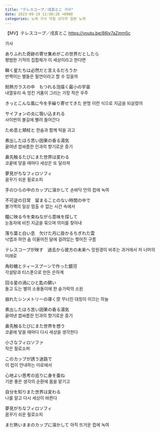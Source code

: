 ```yaml
---
title: "テレスコープ／戌亥とこ 가사"
date: 2023-09-19 11:50:28 +0900
categories: 노래 가사 덕질 오타쿠 일본 노래
---
```


【MV】テレスコープ／戌亥とこ
https://youtu.be/86jv7aZmm5c

가사

ありふれた奇跡の寄せ集めがこの世界だとしたら  
평범한 기적의 집합체가 이 세상이라고 한다면  

瞬く星たちは必然だと言えるだろうか  
반짝이는 별들은 필연이라고 할 수 있을까  

耐熱ガラスの中　もつれる泡描く最小の宇宙  
내열유리 속 엉킨 거품이 그리는 가장 작은 우주  

きっとこんな風に今を手繰り寄せてきた
분명 이런 식으로 지금을 되살렸어

サイフォンの炎に吸い込まれる  
사이펀의 불길에 빨려 들어간다  

ため息と頬杖と
한숨과 함께 턱을 괴고

煮出したほろ苦い因果の香る湯気  
끓여낸 쌉싸름한 인과의 향기로운 증기  

鼻先触るたびにまた世界は変わる  
코끝에 닿을 때마다 세상은 또 달라져  

夢見がちなフィロソフィ  
꿈꾸기 쉬운 필로소피  

手のひらの中のカップに溶かして
손바닥 안의 컵에 녹여

不可逆の日常　留まることのない時間の中で  
불가역의 일상 멈출 수 없는 시간 속에서  

瞳に映る今を束ねながら意味を探して  
눈동자에 비친 지금을 묶으며 의미를 찾아내  

落ち葉と白い息　欠けた月に掛かるちぎれた雲  
낙엽과 하얀 숨 이울어진 달에 걸려있는 찢어진 구름  

テレスコープが映す　過去から彼方の未来へ
망원경이 비추는 과거에서 저 너머의 미래로

角砂糖とティースプーンで作った銀河  
각설탕과 티스푼으로 만든 은하계  

回る星の渦にひと匙の願い  
돌고 도는 별의 소용돌이에 한 숟가락의 소원  

崩れたシンメトリーの導く空
무너진 대칭이 이끄는 하늘

煮出したほろ苦い因果の香る湯気  
끓여낸 쌉싸름한 인과의 향기로운 증기  

鼻先触るたびにまた世界を想う  
코끝에 닿을 때마다 다시 세상을 생각한다  

小さなフィロソファ  
작은 필로소퍼  

このカップが誘う迷路で  
이 컵이 안내하는 미로에서  

心地よい思考の巡りに身を委ね  
기분 좋은 생각의 순환에 몸을 맡기고  

自分を知りまた世界は変わる  
나를 알고 다시 세상이 바뀐다  

夢見がちなフィロソフィ  
꿈꾸기 쉬운 필로소피  

まだ熱いままのカップに溶かして
아직 뜨거운 컵에 녹여
